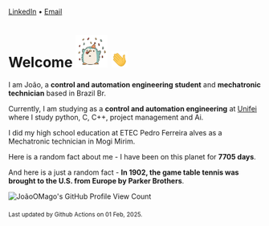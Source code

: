 [LinkedIn](https://www.linkedin.com/in/joão-pedro-gozzoli-b95641301/) &bull;
[Email](joaopedrogozzoli@gmail.com)

# Welcome <img src="happy.gif" height="64px" /> <img src="wave.gif" height="32px" />

I am João, a  **control and automation engineering student** and **mechatronic technician** based in Brazil Br.

Currently, I am studying as a **control and automation engineering** at [Unifei](https://unifei.edu.br) where I study python, C, C++, project management and Ai.

I did my high school education at ETEC Pedro Ferreira alves as a Mechatronic technician in Mogi Mirim.

Here is a random fact about me - I have been on this planet for **7705 days**.

And here is a just a random fact -  **In 1902, the game table tennis was brought to the U.S. from Europe by Parker Brothers**.

![JoãoOMago's GitHub Profile View Count](https://komarev.com/ghpvc/?username=JoaoOMago)

<sub>Last updated by Github Actions on 01 Feb, 2025.</sub>
